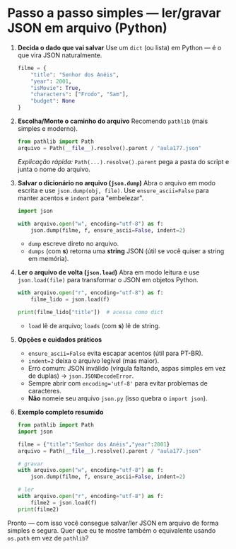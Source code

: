 # Passo a passo simples — ler/gravar JSON em arquivo (Python)

1. **Decida o dado que vai salvar**
   Use um `dict` (ou lista) em Python — é o que vira JSON naturalmente.

   ```python
   filme = {
       "title": "Senhor dos Anéis",
       "year": 2001,
       "isMovie": True,
       "characters": ["Frodo", "Sam"],
       "budget": None
   }
   ```

2. **Escolha/Monte o caminho do arquivo**
   Recomendo `pathlib` (mais simples e moderno).

   ```python
   from pathlib import Path
   arquivo = Path(__file__).resolve().parent / "aula177.json"
   ```

   *Explicação rápida:* `Path(...).resolve().parent` pega a pasta do script e junta o nome do arquivo.

3. **Salvar o dicionário no arquivo (`json.dump`)**
   Abra o arquivo em modo escrita e use `json.dump(obj, file)`. Use `ensure_ascii=False` para manter acentos e `indent` para "embelezar".

   ```python
   import json

   with arquivo.open("w", encoding="utf-8") as f:
       json.dump(filme, f, ensure_ascii=False, indent=2)
   ```

   * `dump` escreve direto no arquivo.
   * `dumps` (com **s**) retorna uma **string** JSON (útil se você quiser a string em memória).

4. **Ler o arquivo de volta (`json.load`)**
   Abra em modo leitura e use `json.load(file)` para transformar o JSON em objetos Python.

   ```python
   with arquivo.open("r", encoding="utf-8") as f:
       filme_lido = json.load(f)

   print(filme_lido["title"])  # acessa como dict
   ```

   * `load` lê de arquivo; `loads` (com **s**) lê de string.

5. **Opções e cuidados práticos**

   * `ensure_ascii=False` evita escapar acentos (útil para PT-BR).
   * `indent=2` deixa o arquivo legível (mas maior).
   * Erro comum: JSON inválido (vírgula faltando, aspas simples em vez de duplas) → `json.JSONDecodeError`.
   * Sempre abrir com `encoding='utf-8'` para evitar problemas de caracteres.
   * **Não** nomeie seu arquivo `json.py` (isso quebra o `import json`).

6. **Exemplo completo resumido**

   ```python
   from pathlib import Path
   import json

   filme = {"title":"Senhor dos Anéis","year":2001}
   arquivo = Path(__file__).resolve().parent / "aula177.json"

   # gravar
   with arquivo.open("w", encoding="utf-8") as f:
       json.dump(filme, f, ensure_ascii=False, indent=2)

   # ler
   with arquivo.open("r", encoding="utf-8") as f:
       filme2 = json.load(f)
   print(filme2)
   ```

Pronto — com isso você consegue salvar/ler JSON em arquivo de forma simples e segura. Quer que eu te mostre também o equivalente usando `os.path` em vez de `pathlib`?
